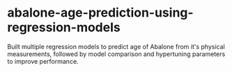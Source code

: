 # abalone-age-prediction-using-regression-models
Built multiple regression models to predict age of Abalone from it's physical measurements, followed by model comparison and hypertuning parameters to improve performance.
